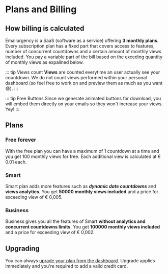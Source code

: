 # Plans and Billing

## How billing is calculated

Emailurgency is a SaaS (software as a service) offering **3 monthly plans**.
Every subscription plan has a fixed part that covers access to features, number of concurrent countdowns and a certain amount of monthly views included. You pay a variable part of the bill based on the exceding quantity of monthly views as expalined below.

::: tip Views count
**Views** are counted everytime an user actually see your countdown. We do not count views performed within your personal dashboard (so feel free to work on and preview them as much as you want :smile:).
:::

::: tip Free Buttons
Since we generate animated buttons for download, you will embed them directly on your emails so they won't increase your views. Yey!
:::

## Plans

### Free forever

With  the free plan you can have a maximum of 1 countdown at a time and you get 100 monthly views for free. Each additional view is calculated at € 0.01 each.

### Smart

Smart plan adds more features such as **_dynamic date countdowns_** and **views analytics**. You get **50000 monthly views included** and a price for exceeding view of € 0,005.

### Business

Business gives you all the features of Smart **without analytics and concurrent countdowns limits**. You get **100000 monthly views included** and a price for exceeding view of € 0,002.

## Upgrading

You can always [uprade your plan from the dashboard](https://app.emailurgency.com/upgrade). Upgrade applies immediately and you're required to add a valid credit card.
